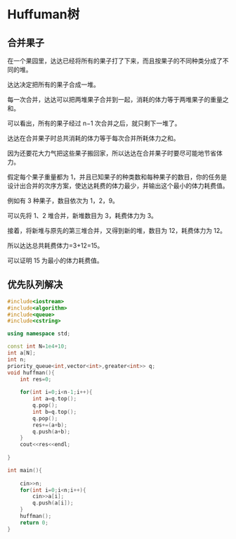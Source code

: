 # Huffuman树

## 合并果子

在一个果园里，达达已经将所有的果子打了下来，而且按果子的不同种类分成了不同的堆。

达达决定把所有的果子合成一堆。

每一次合并，达达可以把两堆果子合并到一起，消耗的体力等于两堆果子的重量之和。

可以看出，所有的果子经过 n−1 次合并之后，就只剩下一堆了。

达达在合并果子时总共消耗的体力等于每次合并所耗体力之和。

因为还要花大力气把这些果子搬回家，所以达达在合并果子时要尽可能地节省体力。

假定每个果子重量都为 1，并且已知果子的种类数和每种果子的数目，你的任务是设计出合并的次序方案，使达达耗费的体力最少，并输出这个最小的体力耗费值。

例如有 3 种果子，数目依次为 1，2，9。

可以先将 1、2 堆合并，新堆数目为 3，耗费体力为 3。

接着，将新堆与原先的第三堆合并，又得到新的堆，数目为 12，耗费体力为 12。

所以达达总共耗费体力=3+12=15。

可以证明 15 为最小的体力耗费值。

## 优先队列解决

```cpp
#include<iostream>
#include<algorithm>
#include<queue>
#include<cstring>

using namespace std;

const int N=1e4+10;
int a[N];
int n;
priority_queue<int,vector<int>,greater<int>> q;
void huffman(){    
    int res=0;
    
    for(int i=0;i<n-1;i++){
        int a=q.top();
        q.pop();       
        int b=q.top();
        q.pop();   
        res+=(a+b);
        q.push(a+b);       
    }    
    cout<<res<<endl;
    
}

int main(){
    
    cin>>n;
    for(int i=0;i<n;i++){
        cin>>a[i];
        q.push(a[i]);
    }
    huffman();
    return 0;
}
```



